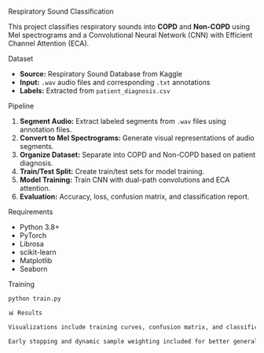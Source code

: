 Respiratory Sound Classification

This project classifies respiratory sounds into **COPD** and **Non-COPD** using Mel spectrograms and a Convolutional Neural Network (CNN) with Efficient Channel Attention (ECA).

Dataset
- **Source:** Respiratory Sound Database from Kaggle
- **Input:** `.wav` audio files and corresponding `.txt` annotations
- **Labels:** Extracted from `patient_diagnosis.csv`

Pipeline
1. **Segment Audio:** Extract labeled segments from `.wav` files using annotation files.
2. **Convert to Mel Spectrograms:** Generate visual representations of audio segments.
3. **Organize Dataset:** Separate into COPD and Non-COPD based on patient diagnosis.
4. **Train/Test Split:** Create train/test sets for model training.
5. **Model Training:** Train CNN with dual-path convolutions and ECA attention.
6. **Evaluation:** Accuracy, loss, confusion matrix, and classification report.

Requirements
- Python 3.8+
- PyTorch
- Librosa
- scikit-learn
- Matplotlib
- Seaborn

Training
```bash
python train.py

📊 Results

Visualizations include training curves, confusion matrix, and classification report.

Early stopping and dynamic sample weighting included for better generalization.

